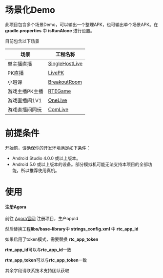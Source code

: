 # 场景化Demo
此项目包含多个场景Demo，可以输出一个整理APK，也可输出单个场景APK。在 **gradle.properties** 中 **isRunAlone** 进行设置。

目前包含以下场景

|场景|工程名称|
|----|----|
|单主播直播|[SingleHostLive](./modules/SingleHostLive/)|
|PK直播|[LivePK](./modules/LivePK/)|
|小班课|[BreakoutRoom](./modules/BreakoutRoom/)|
|游戏主播PK主播|[RTEGame](./modules/RTEGame/)|
|游戏直播间1V1|[OneLive](./modules/OneLive/)|
|游戏直播间同玩|[ComLive](./modules/ComLive/)|

# 前提条件
开始前，请确保你的开发环境满足如下条件：
- Android Studio 4.0.0 或以上版本。
- Android 5.0 或以上版本的设备。部分模拟机可能无法支持本项目的全部功能，所以推荐使用真机。

# 使用
#### 注册Agora
前往 [Agora官网](https://console.agora.io/) 注册项目，生产appId

然后替换工程**libs/base-library**中 **strings_config.xml** 中 **rtc_app_id**

如果启用了token模式，需要替换 **rtc_app_token**

**rtm_app_id**可以与**rtc_app_id**一致

**rtm_app_token**可以与**rtc_app_token**一致

其余字段请联系技术支持团队获取